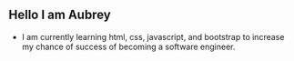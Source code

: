 ## Hello I am Aubrey
- I am currently learning html, css, javascript, and bootstrap to increase my chance of success of becoming a software engineer.
